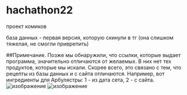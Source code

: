 # hachathon22
проект комиков

база данных - первая версия, которую скинули в тг (она слишком тяжелая, не смогли приврепить)

##Примечание.
Позже мы обнаружили, что ссылки, которые выдает программа, значительно отличаются от желаемых. В них нет тех продуктов, которые мы искали. Скорее всего, это связано с тем, что рецепты из базы данных и с сайта отличаются. 
Например, вот ингредиенты для Арбулястры: 1 - из дата сета, 2 - с сайта.
![изображение](https://user-images.githubusercontent.com/72147905/154064157-8937fea3-7452-4678-afa5-8e9296d21454.png)
![изображение](https://user-images.githubusercontent.com/72147905/154064184-8a223352-9210-48e9-bc23-2245c0aec448.png)

